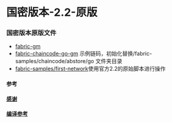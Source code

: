 # 国密版本-2.2-原版

### 国密版本原版文件
* [fabric-gm](https://github.com/VoneChain-CS/fabric-gm) 
* [fabric-chaincode-go-gm](https://github.com/VoneChain-CS/fabric-chaincode-go-gm) 示例链码，初始化替换/fabric-samples/chaincode/abstore/go 文件夹目录
* [fabric-samples/first-network]()使用官方2.2的原始脚本进行操作




#### 参考
#### [感谢](https://github.com/VoneChain-CS)
#### [编译参考](https://github.com/qiangjiyi/fabric-gm/issues/1)
